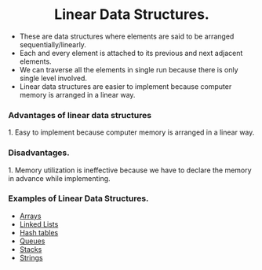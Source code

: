 <h1 align='center'>Linear Data Structures.</h1>

 - These are data structures where elements are said to be arranged sequentially/linearly.
 - Each and every element is attached to its previous and next adjacent elements.
 - We can traverse all the elements in single run because there is only single level involved.
 - Linear data structures are easier to implement because computer memory is arranged in a linear way.

<h3>Advantages of linear data structures</h3>
1. Easy to implement because computer memory is arranged in a linear way.

<h3>Disadvantages.</h3>
1. Memory utilization is ineffective because we have to declare the memory in advance while implementing.

<h3>Examples of Linear Data Structures.</h3>

- <a href="./arrays">Arrays</a>
- <a href="./linked-lists">Linked Lists</a>
- <a href="./hash-tables">Hash tables</a>
- <a href="./queues">Queues</a>
- <a href="./stacks">Stacks</a>
- <a href="./strings">Strings</a>
